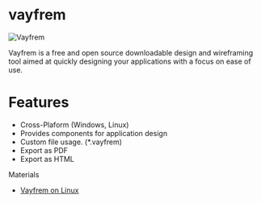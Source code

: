 # vayfrem
![Vayfrem](https://img.itch.zone/aW1nLzE0Nzk4NTk4LnBuZw==/original/bfjeAL.png)

Vayfrem is a free and open source downloadable design and wireframing tool aimed at quickly designing your applications with a focus on ease of use.

# Features
- Cross-Plaform (Windows, Linux)
- Provides components for application design
- Custom file usage. (*.vayfrem)
- Export as PDF
- Export as HTML

Materials
- [Vayfrem on Linux](https://www.youtube.com/embed/3eY70eaC6rQ?si=bqjEfvGW0xtRGxQ5)